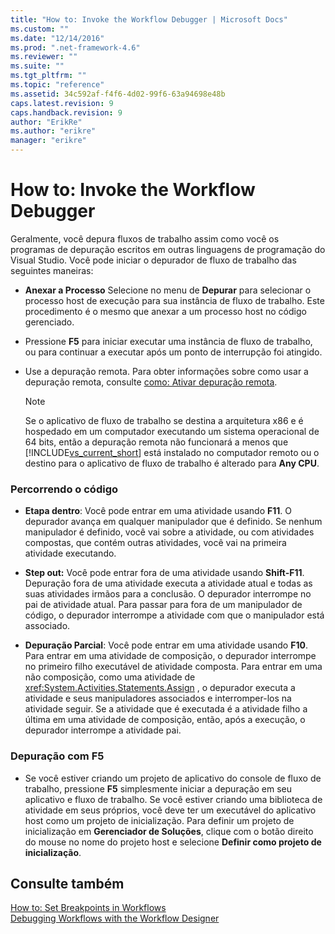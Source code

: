 ```yaml
---
title: "How to: Invoke the Workflow Debugger | Microsoft Docs"
ms.custom: ""
ms.date: "12/14/2016"
ms.prod: ".net-framework-4.6"
ms.reviewer: ""
ms.suite: ""
ms.tgt_pltfrm: ""
ms.topic: "reference"
ms.assetid: 34c592af-f4f6-4d02-99f6-63a94698e48b
caps.latest.revision: 9
caps.handback.revision: 9
author: "ErikRe"
ms.author: "erikre"
manager: "erikre"
---
```

# How to: Invoke the Workflow Debugger
Geralmente, você depura fluxos de trabalho assim como você os programas de depuração escritos em outras linguagens de programação do Visual Studio.  Você pode iniciar o depurador de fluxo de trabalho das seguintes maneiras:  
  
-   **Anexar a Processo** Selecione no menu de **Depurar** para selecionar o processo host de execução para sua instância de fluxo de trabalho.  Este procedimento é o mesmo que anexar a um processo host no código gerenciado.  
  
-   Pressione **F5** para iniciar executar uma instância de fluxo de trabalho, ou para continuar a executar após um ponto de interrupção foi atingido.  
  
-   Use a depuração remota.  Para obter informações sobre como usar a depuração remota, consulte [como: Ativar depuração remota](http://go.microsoft.com/fwlink/?LinkId=196257).  
  
    > [!NOTE]
    >  Se o aplicativo de fluxo de trabalho se destina a arquitetura x86 e é hospedado em um computador executando um sistema operacional de 64 bits, então a depuração remota não funcionará a menos que [!INCLUDE[vs_current_short](../code-quality/includes/vs_current_short_md.md)] está instalado no computador remoto ou o destino para o aplicativo de fluxo de trabalho é alterado para **Any CPU**.  
  
### Percorrendo o código  
  
-   **Etapa dentro**: Você pode entrar em uma atividade usando **F11**.  O depurador avança em qualquer manipulador que é definido.  Se nenhum manipulador é definido, você vai sobre a atividade, ou com atividades compostas, que contém outras atividades, você vai na primeira atividade executando.  
  
-   **Step out:** Você pode entrar fora de uma atividade usando **Shift\-F11**.  Depuração fora de uma atividade executa a atividade atual e todas as suas atividades irmãos para a conclusão.  O depurador interrompe no pai de atividade atual.  Para passar para fora de um manipulador de código, o depurador interrompe a atividade com que o manipulador está associado.  
  
-   **Depuração Parcial**: Você pode entrar em uma atividade usando **F10**.  Para entrar em uma atividade de composição, o depurador interrompe no primeiro filho executável de atividade composta.  Para entrar em uma não composição, como uma atividade de <xref:System.Activities.Statements.Assign> , o depurador executa a atividade e seus manipuladores associados e interromper\-los na atividade seguir.  Se a atividade que é executada é a atividade filho a última em uma atividade de composição, então, após a execução, o depurador interrompe a atividade pai.  
  
### Depuração com F5  
  
-   Se você estiver criando um projeto de aplicativo do console de fluxo de trabalho, pressione **F5** simplesmente iniciar a depuração em seu aplicativo e fluxo de trabalho.  Se você estiver criando uma biblioteca de atividade em seus próprios, você deve ter um executável do aplicativo host como um projeto de inicialização.  Para definir um projeto de inicialização em **Gerenciador de Soluções**, clique com o botão direito do mouse no nome do projeto host e selecione **Definir como projeto de inicialização**.  
  
## Consulte também  
 [How to: Set Breakpoints in Workflows](../Topic/How%20to:%20Set%20Breakpoints%20in%20Workflows.md)   
 [Debugging Workflows with the Workflow Designer](../workflow-designer/debugging-workflows-with-the-workflow-designer.md)